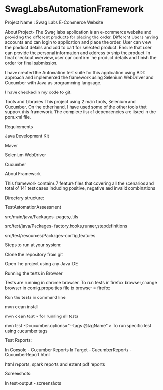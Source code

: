 # SwagLabsAutomationFramework

Project Name : Swag Labs E-Commerce Website

About Project- The Swag labs application is an e-commerce website and providing the different products for placing the order. Different Users having accounts and can login to application and place the order. User can view the product details and add to cart for selected product. Ensure that user can provide the personal information and address to ship the product. In final checkout overview, user can confirm the product details and finish the order for final submission.

I have created the Automation test suite for this application using BDD approach and implemented the framework using Selenium WebDriver and Cucumber with Java as programming language.

I have checked in my code to git.

Tools and Libraries This project using 2 main tools, Selenium and Cucumber. On the other hand, I have used some of the other tools that support this framework. The complete list of dependencies are listed in the pom.xml file.

Requirements

Java Development Kit

Maven

Selenium WebDriver

Cucumber

About Framework

This framework contains 7 feature files that covering all the scenarios and total of 141 test cases including positive, negative and invalid combinations

Directory structure:

TestAutomationAssessment

src/main/java/Packages- pages,utils

src/test/java/Packages- factory,hooks,runner,stepdefinitions

src/test/resources/Packages-config,features

Steps to run at your system:

Clone the repository from git

Open the project using any Java IDE

Running the tests in Browser

Tests are running in chrome browser. To run tests in firefox browser,change browser in config.properties file to browser = firefox

Run the tests in command line

mvn clean install

mvn clean test > for running all tests

mvn test -Dcucumber.options="--tags @tagName" > To run specific test using cucumber tags

Test Reports:

In Console - Cucumber Reports In Target - CucumberReports -CucumberReport.html

html reports, spark reports and extent pdf reports

Screenshots:

In test-output - screenshots

